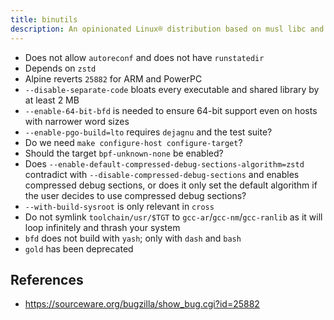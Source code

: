```yaml
---
title: binutils
description: An opinionated Linux® distribution based on musl libc and toybox
---
```


- Does not allow `autoreconf` and does not have `runstatedir`
- Depends on `zstd`
- Alpine reverts `25882` for ARM and PowerPC
- `--disable-separate-code` bloats every executable and shared library by at least 2 MB
- `--enable-64-bit-bfd` is needed to ensure 64-bit support even on hosts with narrower word sizes
- `--enable-pgo-build=lto` requires `dejagnu` and the test suite?
- Do we need `make configure-host configure-target`?
- Should the target `bpf-unknown-none` be enabled?
- Does `--enable-default-compressed-debug-sections-algorithm=zstd` contradict with `--disable-compressed-debug-sections` and enables compressed debug sections, or does it only set the default algorithm if the user decides to use compressed debug sections?
- `--with-build-sysroot` is only relevant in `cross`
- Do not symlink `toolchain/usr/$TGT` to `gcc-ar`/`gcc-nm`/`gcc-ranlib` as it will loop infinitely and thrash your system
- `bfd` does not build with `yash`; only with `dash` and `bash`
- `gold` has been deprecated

## References
- https://sourceware.org/bugzilla/show_bug.cgi?id=25882
